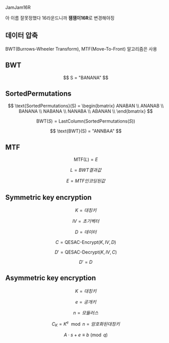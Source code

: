 JamJam16R

아 이름 잘못정했다 16라운드니까 **잼잼이16R**로 변경해야징

데이터 압축
---------

BWT(Burrows-Wheeler Transform), MTF(Move-To-Front) 알고리즘은 사용

BWT
---- 

$$ 
S = "BANANA" 
$$ 

SortedPermutations
------------------

$$
\text{SortedPermutations}(S) = \begin{bmatrix}
ANABAN \\
ANANAB \\
BANANA \\
NABANA \\
NANABA \\
ABANAN \\
\end{bmatrix}
$$

$$
\text{BWT}(S) = \text{LastColumn}(\text{SortedPermutations}(S))
$$

$$
\text{BWT}(S) = "ANNBAA"
$$


MTF
---

$$
\text{MTF}(L) = E
$$


$$
L = BWT결과값
$$


$$
E = MTF인코딩된값
$$


Symmetric key encryption
------------------------

$$
K = 대칭키
$$

$$
IV = 초기벡터
$$

$$
D = 데이터
$$

$$
C = \text{QESAC-Encrypt}(K, IV, D)
$$

$$
D' = \text{QESAC-Decrypt}(K, IV, C)
$$

$$
D' = D
$$



Asymmetric key encryption
-------------------------

$$
K = 대칭키
$$


$$
e = 공개키
$$


$$
n = 모듈러스
$$


$$
C_K = K^e \mod n = 암호화된대칭키
$$

$$
A \cdot s + e \equiv b \pmod{q}
$$
